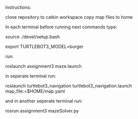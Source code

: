 Instructions:

clone repository to catkin workspace
copy map files to home

In each terminal before running next commands type:

source ./devel/setup.bash

export TURTLEBOT3_MODEL=burger

run:

roslaunch assignment3 maze.launch

in seperate terminal run:

roslaunch turtlebot3_navigation turtlebot3_navigation.launch map_file:=$HOME/map.yaml

and in another seperate terminal run:

rosrun assignment3 mazeSolver.py


